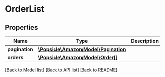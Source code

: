 # OrderList

## Properties
Name | Type | Description | Notes
------------ | ------------- | ------------- | -------------
**pagination** | [**\Popsicle\Amazon\Model\Pagination**](Pagination.md) |  | [optional] 
**orders** | [**\Popsicle\Amazon\Model\Order[]**](Order.md) |  | [optional] 

[[Back to Model list]](../../README.md#documentation-for-models) [[Back to API list]](../../README.md#documentation-for-api-endpoints) [[Back to README]](../../README.md)

